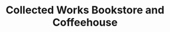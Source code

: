 ---
title: "Collected Works Bookstore and Coffeehouse"
url: /santa-fe/collected-works-bookstore-and-coffeehouse/
shop: Bücher
---